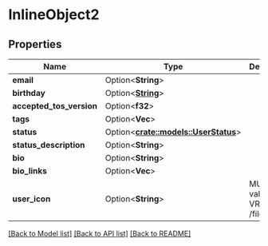 # InlineObject2

## Properties

Name | Type | Description | Notes
------------ | ------------- | ------------- | -------------
**email** | Option<**String**> |  | [optional]
**birthday** | Option<[**String**](string.md)> |  | [optional]
**accepted_tos_version** | Option<**f32**> |  | [optional]
**tags** | Option<**Vec<String>**> |  | [optional]
**status** | Option<[**crate::models::UserStatus**](UserStatus.md)> |  | [optional]
**status_description** | Option<**String**> |  | [optional]
**bio** | Option<**String**> |  | [optional]
**bio_links** | Option<**Vec<String>**> |  | [optional]
**user_icon** | Option<**String**> | MUST be a valid VRChat /file/ url. | [optional]

[[Back to Model list]](../README.md#documentation-for-models) [[Back to API list]](../README.md#documentation-for-api-endpoints) [[Back to README]](../README.md)


